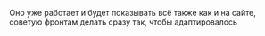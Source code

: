 Оно уже работает и будет показывать всё также как и на сайте, советую фронтам делать сразу так, чтобы адаптировалось
